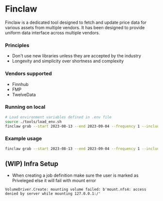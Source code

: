 # Finclaw

Finclaw is a dedicated tool designed to fetch and
update price data for various assets from multiple vendors.
It has been designed to provide uniform data interface across multiple vendors.

### Principles
- Don't use new libraries unless they are accepted by the industry
- Longevity and simplicity over shortness and complexity

### Vendors supported

- Finnhub
- FMP
- TwelveData


### Running on local
```bash
# Load environment variables defined in .env file
source ./tools/load_env.sh
finclaw grab --start 2023-08-13 --end 2023-09-04 --frequency 1 --include-information p --vendor fmp --market TO
```

### Example usage

```bash
finclaw grab --start 2023-08-13 --end 2023-09-04 --frequency 1 --include-information p --vendor fmp --market TO
```

## (WIP) Infra Setup 
- When creating a job definition make sure the user is marked as Priveleged else it will fail with mount error
```text
VolumeDriver.Create: mounting volume failed: b'mount.nfs4: access denied by server while mounting 127.0.0.1:/'
```